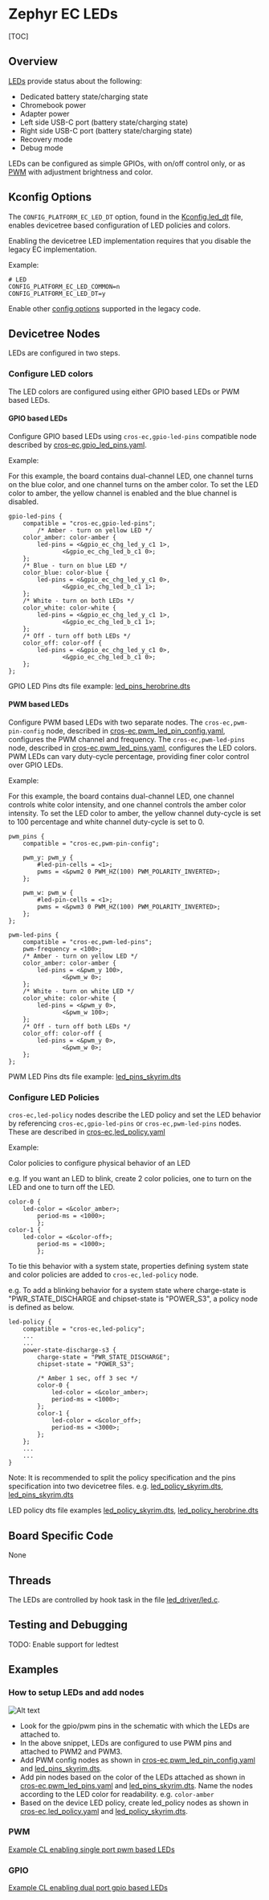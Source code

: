 # Zephyr EC LEDs

[TOC]

## Overview

[LEDs](../ec_terms.md#led) provide status about the following:

-   Dedicated battery state/charging state
-   Chromebook power
-   Adapter power
-   Left side USB-C port (battery state/charging state)
-   Right side USB-C port (battery state/charging state)
-   Recovery mode
-   Debug mode

LEDs can be configured as simple GPIOs, with on/off control only, or as [PWM](../ec_terms.md#pwm) with
adjustment brightness and color.

## Kconfig Options

The `CONFIG_PLATFORM_EC_LED_DT` option, found in the [Kconfig.led_dt](../../zephyr/Kconfig.led_dt) file, enables devicetree based configuration of LED
policies and colors.

Enabling the devicetree LED implementation requires that you disable the legacy EC implementation.

Example:
```
# LED
CONFIG_PLATFORM_EC_LED_COMMON=n
CONFIG_PLATFORM_EC_LED_DT=y
```

Enable other [config options](../configuration/leds.md) supported in the legacy code.

## Devicetree Nodes

LEDs are configured in two steps.

### Configure LED colors
The LED colors are configured using either GPIO based LEDs or PWM based LEDs.

#### GPIO based LEDs
Configure GPIO based LEDs using `cros-ec,gpio-led-pins` compatible node described by [cros-ec,gpio_led_pins.yaml].

Example:

For this example, the board contains dual-channel LED, one channel turns on the blue color, and one channel turns on the amber color.
To set the LED color to amber, the yellow channel is enabled and the blue channel is disabled.

```
gpio-led-pins {
	compatible = "cros-ec,gpio-led-pins";
        /* Amber - turn on yellow LED */
	color_amber: color-amber {
		led-pins = <&gpio_ec_chg_led_y_c1 1>,
			   <&gpio_ec_chg_led_b_c1 0>;
	};
	/* Blue - turn on blue LED */
	color_blue: color-blue {
		led-pins = <&gpio_ec_chg_led_y_c1 0>,
			   <&gpio_ec_chg_led_b_c1 1>;
	};
	/* White - turn on both LEDs */
	color_white: color-white {
		led-pins = <&gpio_ec_chg_led_y_c1 1>,
			   <&gpio_ec_chg_led_b_c1 1>;
	};
	/* Off - turn off both LEDs */
	color_off: color-off {
		led-pins = <&gpio_ec_chg_led_y_c1 0>,
			   <&gpio_ec_chg_led_b_c1 0>;
	};
};
```
GPIO LED Pins dts file example: [led_pins_herobrine.dts]

#### PWM based LEDs
Configure PWM based LEDs with two separate nodes.
The `cros-ec,pwm-pin-config` node, described in [cros-ec,pwm_led_pin_config.yaml], configures the PWM channel and frequency.
The `cros-ec,pwm-led-pins` node, described in [cros-ec,pwm_led_pins.yaml], configures the LED colors.
PWM LEDs can vary duty-cycle percentage, providing finer color control over GPIO LEDs.

Example:

For this example, the board contains dual-channel LED, one channel controls white color intensity, and one channel controls the amber color intensity.
To set the LED color to amber, the yellow channel duty-cycle is set to 100 percentage and white channel duty-cycle is set to 0.
```
pwm_pins {
	compatible = "cros-ec,pwm-pin-config";

	pwm_y: pwm_y {
		#led-pin-cells = <1>;
		pwms = <&pwm2 0 PWM_HZ(100) PWM_POLARITY_INVERTED>;
	};

	pwm_w: pwm_w {
		#led-pin-cells = <1>;
		pwms = <&pwm3 0 PWM_HZ(100) PWM_POLARITY_INVERTED>;
	};
};

pwm-led-pins {
	compatible = "cros-ec,pwm-led-pins";
	pwm-frequency = <100>;
	/* Amber - turn on yellow LED */
	color_amber: color-amber {
		led-pins = <&pwm_y 100>,
			   <&pwm_w 0>;
	};
	/* White - turn on white LED */
	color_white: color-white {
		led-pins = <&pwm_y 0>,
			   <&pwm_w 100>;
	};
	/* Off - turn off both LEDs */
	color_off: color-off {
		led-pins = <&pwm_y 0>,
			   <&pwm_w 0>;
	};
};
```

PWM LED Pins dts file example: [led_pins_skyrim.dts]

### Configure LED Policies
`cros-ec,led-policy` nodes describe the LED policy and set the LED behavior by referencing `cros-ec,gpio-led-pins` or `cros-ec,pwm-led-pins` nodes.
These are described in [cros-ec,led_policy.yaml]


Example:

Color policies to configure physical behavior of an LED

e.g. If you want an LED to blink, create 2 color policies, one to turn on the LED and one to turn off the LED.

```
color-0 {
	led-color = <&color_amber>;
        period-ms = <1000>;
        };
color-1 {
	led-color = <&color-off>;
        period-ms = <1000>;
        };
```

To tie this behavior with a system state, properties defining system state and color policies are added to `cros-ec,led-policy` node.

e.g. To add a blinking behavior for a system state where charge-state is "PWR_STATE_DISCHARGE and chipset-state is "POWER_S3", a policy node
is defined as below.

```
led-policy {
	compatible = "cros-ec,led-policy";
	...
	...
	power-state-discharge-s3 {
		charge-state = "PWR_STATE_DISCHARGE";
		chipset-state = "POWER_S3";

		/* Amber 1 sec, off 3 sec */
		color-0 {
			led-color = <&color_amber>;
			period-ms = <1000>;
		};
		color-1 {
			led-color = <&color_off>;
			period-ms = <3000>;
		};
	};
	...
	...
}
```

Note: It is recommended to split the policy specification and the pins specification into two devicetree files. e.g. [led_policy_skyrim.dts],  [led_pins_skyrim.dts]

LED policy dts file examples
[led_policy_skyrim.dts], [led_policy_herobrine.dts]

## Board Specific Code

None

## Threads

The LEDs are controlled by hook task in the file [led_driver/led.c](https://source.chromium.org/chromiumos/chromiumos/codesearch/+/main:src/platform/ec/zephyr/shim/src/led_driver/led.c).

## Testing and Debugging
TODO: Enable support for ledtest

## Examples

### How to setup LEDs and add nodes

![Alt text](https://screenshot.googleplex.com/4eqXmo2jLcSD6eL.png)

-   Look for the gpio/pwm pins in the schematic with which the LEDs are attached to.
-   In the above snippet, LEDs are configured to use PWM pins and attached to PWM2 and PWM3.
-   Add PWM config nodes as shown in [cros-ec,pwm_led_pin_config.yaml] and [led_pins_skyrim.dts].
-   Add pin nodes based on the color of the LEDs attached as shown in [cros-ec,pwm_led_pins.yaml] and [led_pins_skyrim.dts]. Name the nodes according to the LED color for readability. e.g. `color-amber`
-   Based on the device LED policy, create led_policy nodes as shown in [cros-ec,led_policy.yaml] and [led_policy_skyrim.dts].

### PWM

[Example CL enabling single port pwm based LEDs]

### GPIO

[Example CL enabling dual port gpio based LEDs]

<!-- Reference Links -->
[cros-ec,led_policy.yaml]: https://source.chromium.org/chromiumos/chromiumos/codesearch/+/main:src/platform/ec/zephyr/dts/bindings/leds/cros-ec,led-colors.yaml
[cros-ec,gpio_led_pins.yaml]: https://source.chromium.org/chromiumos/chromiumos/codesearch/+/main:src/platform/ec/zephyr/dts/bindings/leds/cros-ec,gpio-led-pins.yaml
[cros-ec,pwm_led_pins.yaml]: https://source.chromium.org/chromiumos/chromiumos/codesearch/+/main:src/platform/ec/zephyr/dts/bindings/leds/cros-ec,pwm-led-pins.yaml
[cros-ec,pwm_led_pin_config.yaml]: https://source.chromium.org/chromiumos/chromiumos/codesearch/+/main:src/platform/ec/zephyr/dts/bindings/leds/cros-ec,pwm-led-pin-config.yaml
[led_policy_skyrim.dts]: https://source.chromium.org/chromiumos/chromiumos/codesearch/+/main:src/platform/ec/zephyr/projects/skyrim/led_policy_skyrim.dts
[led_pins_skyrim.dts]: https://source.chromium.org/chromiumos/chromiumos/codesearch/+/main:src/platform/ec/zephyr/projects/skyrim/led_pins_skyrim.dts
[led_policy_herobrine.dts]: https://source.chromium.org/chromiumos/chromiumos/codesearch/+/main:src/platform/ec/zephyr/projects/herobrine/led_policy_herobrine.dts
[led_pins_herobrine.dts]: https://source.chromium.org/chromiumos/chromiumos/codesearch/+/main:src/platform/ec/zephyr/projects/herobrine/led_pins_herobrine.dts
[Example CL enabling single port pwm based LEDs]: https://chromium-review.googlesource.com/c/chromiumos/platform/ec/+/3651490
[Example CL enabling dual port gpio based LEDs]: https://chromium-review.googlesource.com/c/chromiumos/platform/ec/+/3635067
